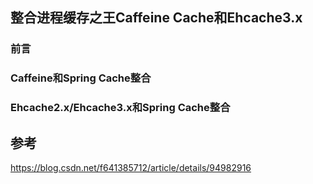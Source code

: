 

## 整合进程缓存之王Caffeine Cache和Ehcache3.x











### 前言















### Caffeine和Spring Cache整合











### Ehcache2.x/Ehcache3.x和Spring Cache整合

























## 参考

https://blog.csdn.net/f641385712/article/details/94982916











